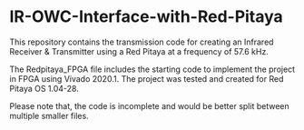 # IR-OWC-Interface-with-Red-Pitaya

This repository contains the transmission code for creating an Infrared Receiver & Transmitter using a Red Pitaya at a frequency of 57.6 kHz.

The Redpitaya_FPGA file includes the starting code to implement the project in FPGA using Vivado 2020.1. The project was tested and created for Red Pitaya OS 1.04-28.

Please note that, the code is incomplete and would be better split between multiple smaller files.
